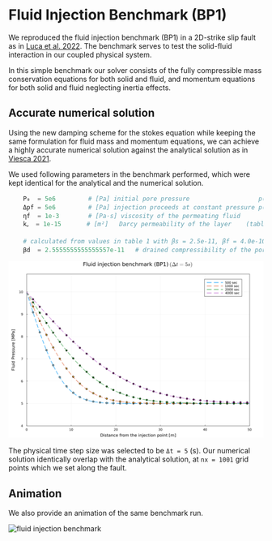 # Fluid Injection Benchmark (BP1)

We reproduced the fluid injection benchmark (BP1) in a 2D-strike slip fault as in [Luca et al. 2022](https://www.sciencedirect.com/science/article/pii/S0040195122003109). The benchmark serves to test the solid-fluid interaction in our coupled physical system.

In this simple benchmark our solver consists of the fully compressible mass conservation equations for both solid and fluid, and momentum equations for both solid and fluid neglecting inertia effects.


## Accurate numerical solution

Using the new damping scheme for the stokes equation while keeping the same formulation for fluid mass and momentum equations, we can achieve a highly accurate numerical solution against the analytical solution as in [Viesca 2021](https://doi.org/10.1017/jfm.2021.825).


We used following parameters in the benchmark performed, which were kept identical for the analytical and the numerical solution. 

```julia
    P₀  = 5e6         # [Pa] initial pore pressure                   p(x,0)    = P₀ 
    Δpf = 5e6         # [Pa] injection proceeds at constant pressure p(0, t>0) = Δp
    ηf  = 1e-3        # [Pa·s] viscosity of the permeating fluid
    kᵩ  = 1e-15       # [m²]   Darcy permeability of the layer    (table 1 value) -> calcuated from kᵩ = k* (φ)
    
    # calculated from values in table 1 with βs = 2.5e-11, βf = 4.0e-10 (see Dal Zilio et al. 2022)
    βd  = 2.5555555555555557e-11   # drained compressibility of the porous medium

```


![fluid injection benchmark](./assets/images/fluid_injection_benchmark.png)



The physical time step size was selected to be `Δt = 5` (s). Our numerical solution identically overlap with the analytical solution, at `nx = 1001` grid points which we set along the fault.


## Animation

We also provide an animation of the same benchmark run.

![fluid injection benchmark](./assets/images/fault1D_injection_compressible.gif)

